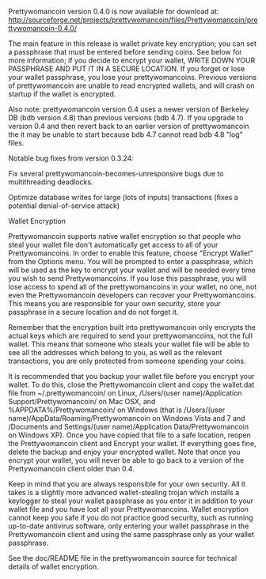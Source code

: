 Prettywomancoin version 0.4.0 is now available for download at:
http://sourceforge.net/projects/prettywomancoin/files/Prettywomancoin/prettywomancoin-0.4.0/

The main feature in this release is wallet private key encryption;
you can set a passphrase that must be entered before sending coins.
See below for more information; if you decide to encrypt your wallet,
WRITE DOWN YOUR PASSPHRASE AND PUT IT IN A SECURE LOCATION. If you
forget or lose your wallet passphrase, you lose your prettywomancoins.
Previous versions of prettywomancoin are unable to read encrypted wallets,
and will crash on startup if the wallet is encrypted.

Also note: prettywomancoin version 0.4 uses a newer version of Berkeley DB
(bdb version 4.8) than previous versions (bdb 4.7). If you upgrade
to version 0.4 and then revert back to an earlier version of prettywomancoin
the it may be unable to start because bdb 4.7 cannot read bdb 4.8
"log" files.


Notable bug fixes from version 0.3.24:

Fix several prettywomancoin-becomes-unresponsive bugs due to multithreading
deadlocks.

Optimize database writes for large (lots of inputs) transactions
(fixes a potential denial-of-service attack)


Wallet Encryption

Prettywomancoin supports native wallet encryption so that people who steal your
wallet file don't automatically get access to all of your Prettywomancoins.
In order to enable this feature, choose "Encrypt Wallet" from the
Options menu.  You will be prompted to enter a passphrase, which
will be used as the key to encrypt your wallet and will be needed
every time you wish to send Prettywomancoins.  If you lose this passphrase,
you will lose access to spend all of the prettywomancoins in your wallet,
no one, not even the Prettywomancoin developers can recover your Prettywomancoins.
This means you are responsible for your own security, store your
passphrase in a secure location and do not forget it.

Remember that the encryption built into prettywomancoin only encrypts the
actual keys which are required to send your prettywomancoins, not the full
wallet.  This means that someone who steals your wallet file will
be able to see all the addresses which belong to you, as well as the
relevant transactions, you are only protected from someone spending
your coins.

It is recommended that you backup your wallet file before you
encrypt your wallet.  To do this, close the Prettywomancoin client and
copy the wallet.dat file from ~/.prettywomancoin/ on Linux, /Users/(user
name)/Application Support/Prettywomancoin/ on Mac OSX, and %APPDATA%/Prettywomancoin/
on Windows (that is /Users/(user name)/AppData/Roaming/Prettywomancoin on
Windows Vista and 7 and /Documents and Settings/(user name)/Application
Data/Prettywomancoin on Windows XP).  Once you have copied that file to a
safe location, reopen the Prettywomancoin client and Encrypt your wallet.
If everything goes fine, delete the backup and enjoy your encrypted
wallet.  Note that once you encrypt your wallet, you will never be
able to go back to a version of the Prettywomancoin client older than 0.4.

Keep in mind that you are always responsible for your own security.
All it takes is a slightly more advanced wallet-stealing trojan which
installs a keylogger to steal your wallet passphrase as you enter it
in addition to your wallet file and you have lost all your Prettywomancoins.
Wallet encryption cannot keep you safe if you do not practice
good security, such as running up-to-date antivirus software, only
entering your wallet passphrase in the Prettywomancoin client and using the
same passphrase only as your wallet passphrase.

See the doc/README file in the prettywomancoin source for technical details
of wallet encryption.
